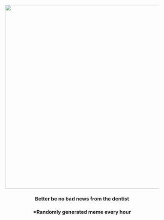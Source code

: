 <p align="center">
        <img src="https://i.redd.it/fbof2sj8ixm81.jpg" width="600" height="600">
        </p>
        <h3 align="center">Better be no bad news from the dentist</h3>
        <h3 align="center">*Randomly generated meme every hour</h3>
    